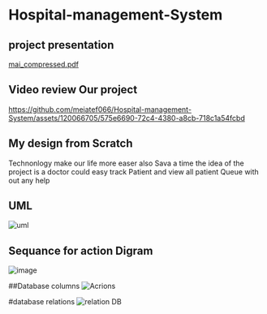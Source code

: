 # Hospital-management-System
## project presentation
[mai_compressed.pdf](https://github.com/meiatef066/Hospital-management-System/files/15367590/mai_compressed.pdf)

## Video review Our project

https://github.com/meiatef066/Hospital-management-System/assets/120066705/575e6690-72c4-4380-a8cb-718c1a54fcbd

## My design from Scratch 
Technonlogy make our life more easer also Sava a time
 the idea of the project is a doctor could easy track Patient and view all patient Queue with out any help

 ## UML 
 ![uml](https://github.com/meiatef066/Hospital-management-System/assets/120066705/89afe3fe-d662-4906-bd86-1722b703213f)

## Sequance for action Digram
![image](https://github.com/meiatef066/Hospital-management-System/assets/120066705/ce19c928-dc07-4e78-8498-f999b3efca0c)

##Database columns
![Acrions](https://github.com/meiatef066/Hospital-management-System/assets/120066705/0e742e2c-7bab-484c-a9f5-4936541f64ca)

#database relations
![relation DB](https://github.com/meiatef066/Hospital-management-System/assets/120066705/dfa5cbda-dc3d-4831-ad84-bfcfaa6f2f9e)



